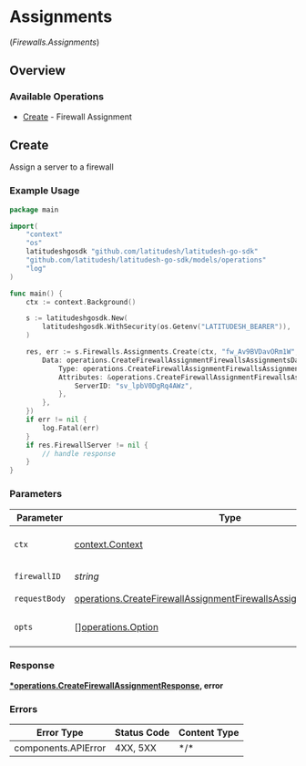 # Assignments
(*Firewalls.Assignments*)

## Overview

### Available Operations

* [Create](#create) - Firewall Assignment

## Create

Assign a server to a firewall

### Example Usage

<!-- UsageSnippet language="go" operationID="create-firewall-assignment" method="post" path="/firewalls/{firewall_id}/assignments" -->
```go
package main

import(
	"context"
	"os"
	latitudeshgosdk "github.com/latitudesh/latitudesh-go-sdk"
	"github.com/latitudesh/latitudesh-go-sdk/models/operations"
	"log"
)

func main() {
    ctx := context.Background()

    s := latitudeshgosdk.New(
        latitudeshgosdk.WithSecurity(os.Getenv("LATITUDESH_BEARER")),
    )

    res, err := s.Firewalls.Assignments.Create(ctx, "fw_Av9BVDavORm1W", operations.CreateFirewallAssignmentFirewallsAssignmentsRequestBody{
        Data: operations.CreateFirewallAssignmentFirewallsAssignmentsData{
            Type: operations.CreateFirewallAssignmentFirewallsAssignmentsTypeFirewallAssignments,
            Attributes: &operations.CreateFirewallAssignmentFirewallsAssignmentsAttributes{
                ServerID: "sv_lpbV0DgRq4AWz",
            },
        },
    })
    if err != nil {
        log.Fatal(err)
    }
    if res.FirewallServer != nil {
        // handle response
    }
}
```

### Parameters

| Parameter                                                                                                                                                | Type                                                                                                                                                     | Required                                                                                                                                                 | Description                                                                                                                                              |
| -------------------------------------------------------------------------------------------------------------------------------------------------------- | -------------------------------------------------------------------------------------------------------------------------------------------------------- | -------------------------------------------------------------------------------------------------------------------------------------------------------- | -------------------------------------------------------------------------------------------------------------------------------------------------------- |
| `ctx`                                                                                                                                                    | [context.Context](https://pkg.go.dev/context#Context)                                                                                                    | :heavy_check_mark:                                                                                                                                       | The context to use for the request.                                                                                                                      |
| `firewallID`                                                                                                                                             | *string*                                                                                                                                                 | :heavy_check_mark:                                                                                                                                       | The Firewall ID                                                                                                                                          |
| `requestBody`                                                                                                                                            | [operations.CreateFirewallAssignmentFirewallsAssignmentsRequestBody](../../models/operations/createfirewallassignmentfirewallsassignmentsrequestbody.md) | :heavy_check_mark:                                                                                                                                       | N/A                                                                                                                                                      |
| `opts`                                                                                                                                                   | [][operations.Option](../../models/operations/option.md)                                                                                                 | :heavy_minus_sign:                                                                                                                                       | The options for this request.                                                                                                                            |

### Response

**[*operations.CreateFirewallAssignmentResponse](../../models/operations/createfirewallassignmentresponse.md), error**

### Errors

| Error Type          | Status Code         | Content Type        |
| ------------------- | ------------------- | ------------------- |
| components.APIError | 4XX, 5XX            | \*/\*               |
